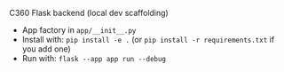 C360 Flask backend (local dev scaffolding)

- App factory in `app/__init__.py`
- Install with: `pip install -e .` (or `pip install -r requirements.txt` if you add one)
- Run with: `flask --app app run --debug`
